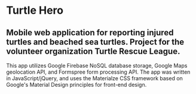 # Turtle Hero
## Mobile web application for reporting injured turtles and beached sea turtles. Project for the volunteer organization Turtle Rescue League.
This app utilizes Google Firebase NoSQL database storage, Google Maps geolocation API, and Formspree form processing API. The app was written in JavaScript/jQuery, and uses the Materialze CSS framework based on Google's Material Design principles for front-end design.
